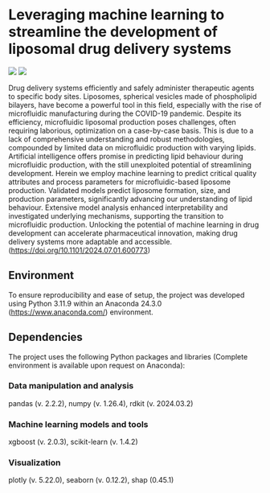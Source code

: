 # Leveraging machine learning to streamline the development of liposomal drug delivery systems

<img src="https://img.shields.io/badge/Python-3.11.9-blue?style=flat-square"/> <img src="https://img.shields.io/badge/License-MIT-yellow?style=flat-square"/>

Drug delivery systems efficiently and safely administer therapeutic agents to specific body sites. Liposomes, spherical vesicles made of phospholipid bilayers, have become a powerful tool in this field, especially with the rise of microfluidic manufacturing during the COVID-19 pandemic. Despite its efficiency, microfluidic liposomal production poses challenges, often requiring laborious, optimization on a case-by-case basis. This is due to a lack of comprehensive understanding and robust methodologies, compounded by limited data on microfluidic production with varying lipids. Artificial intelligence offers promise in predicting lipid behaviour during microfluidic production, with the still unexploited potential of streamlining development. Herein we employ machine learning to predict critical quality attributes and process parameters for microfluidic-based liposome production. Validated models predict liposome formation, size, and production parameters, significantly advancing our understanding of lipid behaviour. Extensive model analysis enhanced interpretability and investigated underlying mechanisms, supporting the transition to microfluidic production. Unlocking the potential of machine learning in drug development can accelerate pharmaceutical innovation, making drug delivery systems more adaptable and accessible. (https://doi.org/10.1101/2024.07.01.600773)

## Environment

To ensure reproducibility and ease of setup, the project was developed using Python 3.11.9 within an Anaconda 24.3.0 (https://www.anaconda.com/) environment.

## Dependencies

The project uses the following Python packages and libraries (Complete environment is available upon request on Anaconda):

### Data manipulation and analysis
pandas (v. 2.2.2),
numpy (v. 1.26.4),
rdkit (v. 2024.03.2)

### Machine learning models and tools
xgboost (v. 2.0.3),
scikit-learn (v. 1.4.2)

### Visualization
plotly (v. 5.22.0),
seaborn (v. 0.12.2),
shap (0.45.1)


